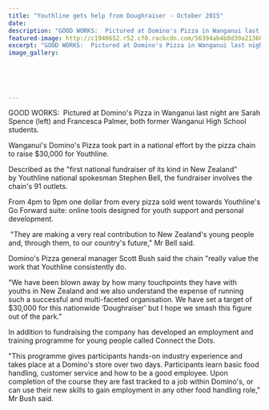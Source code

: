 ```yaml
---
title: "Youthline gets help from Doughraiser - October 2015"
date: 
description: "GOOD WORKS:  Pictured at Domino's Pizza in Wanganui last night are Sarah Spence (left) and Francesca Palmer, both former Wanganui High School students, Wanganui Chronicle article on 29 October.."
featured-image: http://c1940652.r52.cf0.rackcdn.com/56394ab4b8d39a2136000524/Youthline-ex-students-2015-Chron.jpg
excerpt: "GOOD WORKS:  Pictured at Domino's Pizza in Wanganui last night are Sarah Spence (left) and Francesca Palmer, both former Wanganui High School students, Wanganui Chronicle article on 29 October..."
image_gallery:
    
    
    
    
    
---
```


<p>GOOD WORKS: &nbsp;Pictured at Domino's Pizza in Wanganui last night are Sarah Spence (left) and Francesca Palmer, both former Wanganui High School students.</p>
<p>Wanganui's Domino's Pizza took part in a national effort by the pizza chain to raise $30,000 for&nbsp;Youthline.</p>
<p>Described as the "first national fundraiser of its kind in New Zealand" by&nbsp;Youthline&nbsp;national spokesman Stephen Bell, the fundraiser involves the chain's 91 outlets.</p>
<p>From 4pm to 9pm one dollar&nbsp;from&nbsp;every pizza sold went towards Youthline's Go Forward suite: online tools designed for youth support and personal development.</p>
<p>&nbsp;"They are making a very real contribution to New Zealand's young people and, through them, to our country's future," Mr Bell said.</p>
<p>Domino's Pizza general manager Scott Bush said the chain "really value the work that&nbsp;Youthline&nbsp;consistently do.</p>
<p>"We have been blown away by how many touchpoints they have with youths in New Zealand and we also understand the expense of running such a successful and multi-faceted organisation. We have set a target of $30,000 for this nationwide &lsquo;Doughraiser' but I hope we smash this figure out of the park."</p>
<p>In addition to fundraising the company has developed an employment and training programme for young people called Connect the Dots.</p>
<p>"This programme gives participants hands-on industry experience and takes place at a Domino's store over two days. Participants learn basic food handling, customer service and how to be a good employee. Upon completion of the course they are fast tracked to a job within Domino's, or can use their new skills to gain employment in any other food handling role," Mr Bush said.</p>

